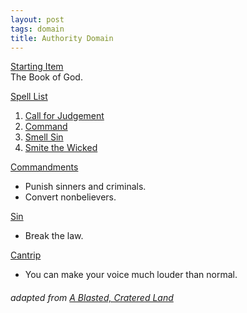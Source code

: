 ```yaml
---
layout: post
tags: domain
title: Authority Domain
---
```


<ins>Starting Item</ins> <br>
The Book of God.

<ins>Spell List</ins>
1. [Call for Judgement](/2020/11/12/call-for-judgement)
1. [Command](/2020/11/13/command)
1. [Smell Sin](/2020/11/12/smell-sin)
1. [Smite the Wicked](/2020/11/13/smite-the-wicked)

<ins>Commandments</ins>
- Punish sinners and criminals. 
- Convert nonbelievers.

<ins>Sin</ins>
- Break the law.

<ins>Cantrip</ins>
- You can make your voice much louder than normal.

###### adapted from [A Blasted, Cratered Land](https://crateredland.blogspot.com/2019/02/cleric-domains-vol-3.html)
